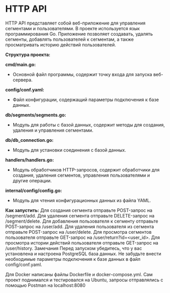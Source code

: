 <h1>HTTP API</h1>
 HTTP API представляет собой веб-приложение для управления сегментами и пользователями. В проекте используется язык программирования Go. Приложение позволяет создавать, удалять сегменты, добавлять пользователей к сегментам, а также просматривать историю действий пользователей.

**Структура проекта:**


**cmd/main.go:**

- Основной файл программы, содержит точку входа для запуска веб-сервера.

**config/conf.yaml:** 

- Файл конфигурации, содержащий параметры подключения к базе данных.

**db/segments/segments.go:**

- Модуль для работы с базой данных, содержит методы для создания, удаления и управления сегментами.

**db/db_connection.go:** 

- Модуль для установки соединения с базой данных.

**handlers/handlers.go:** 

- Модуль обработчиков HTTP-запросов, содержит обработчики для создания, удаления сегментов, управления пользователями и другие операции.

**internal/config/config.go:** 

- Модуль для чтения конфигурационных данных из файла YAML.

 

 
**Как запустить:**
Для создания сегмента отправьте POST-запрос на /segment/add.
Для удаления сегмента отправьте DELETE-запрос на /segment/delete.
Для добавления пользователя к сегменту отправьте POST-запрос на /user/add.
Для удаления пользователя из сегмента отправьте POST-запрос на /user/delete.
Для просмотра сегментов пользователя отправьте GET-запрос на /user/return?id=<user_id>.
Для просмотра истории действий пользователя отправьте GET-запрос на /user/history.
Замечания
Перед запуском убедитесь, что у вас установлена и настроена PostgreSQL база данных.
Не забудьте внести необходимые параметры подключения к базе данных в файл config/conf.yaml.

Для Docker написаны файлы Dockerfile и docker-compose.yml. Сам проект поднимался и тестировался на Ubuntu, запросы отправлялись с помощью Postman на localhost:8080
